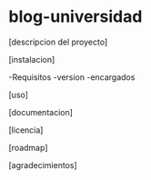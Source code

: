 # blog-universidad

[descripcion del proyecto]

[instalacion]

-Requisitos
-version
-encargados

[uso]

[documentacion]


[licencia]


[roadmap]


[agradecimientos]
